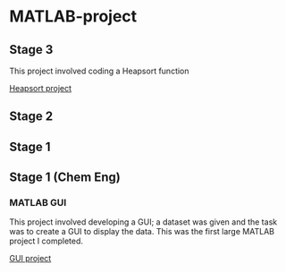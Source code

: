# MATLAB-project

## Stage 3
This project involved coding a Heapsort function

[Heapsort project](Stage-2/heapsort.m)

## Stage  2



## Stage 1


## Stage 1 (Chem Eng)
### MATLAB GUI 
This project involved developing a GUI; a dataset was given and the task was to create a GUI to display the data. This was the first large MATLAB project I completed. 

[GUI project](xStage-1ChemEng/GUI.m)
